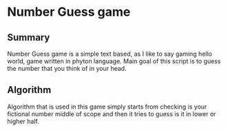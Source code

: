 # Number Guess game

## Summary
Number Guess game is a simple text based, as I like to say gaming hello world, game written in phyton language. Main goal of this script is to guess the number that you think of in your head.

## Algorithm
Algorithm that is used in this game simply starts from checking is your fictional number middle of scope and then it tries to guess is it in lower or higher half.
